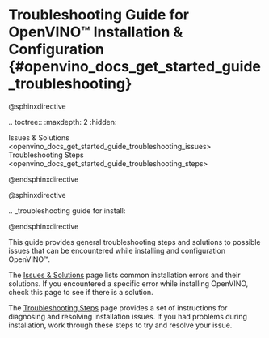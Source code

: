 # Troubleshooting Guide for OpenVINO™ Installation & Configuration {#openvino_docs_get_started_guide_troubleshooting}

@sphinxdirective

.. toctree::
   :maxdepth: 2
   :hidden:
   
   Issues & Solutions <openvino_docs_get_started_guide_troubleshooting_issues>
   Troubleshooting Steps <openvino_docs_get_started_guide_troubleshooting_steps>

@endsphinxdirective

@sphinxdirective

.. _troubleshooting guide for install:

@endsphinxdirective

This guide provides general troubleshooting steps and solutions to possible issues that can be encountered while installing and configuration OpenVINO™.

The [Issues & Solutions](./troubleshooting-issues.md) page lists common installation errors and their solutions. If you encountered a specific error while installing OpenVINO, check this page to see if there is a solution.

The [Troubleshooting Steps](./troubleshooting-steps.md) page provides a set of instructions for diagnosing and resolving installation issues. If you had problems during installation, work through these steps to try and resolve your issue.

